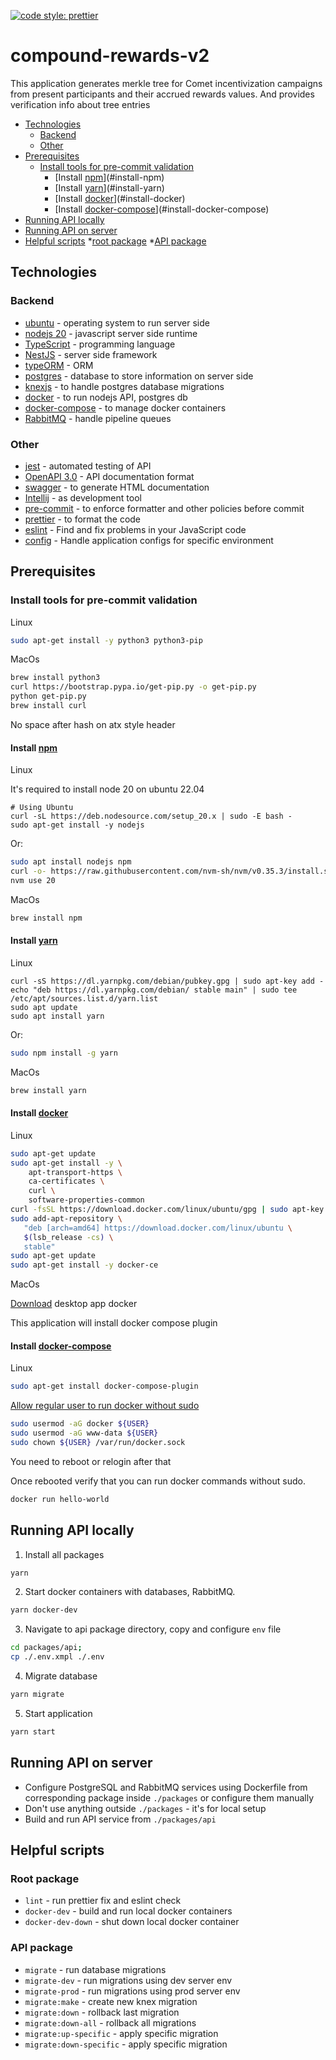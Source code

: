 [![code style: prettier](https://img.shields.io/badge/code_style-prettier-ff69b4.svg?style=flat-square)](https://github.com/prettier/prettier)

# compound-rewards-v2

<!-- prettier-ignore-start -->

This application generates merkle tree for Comet incentivization campaigns from present participants and their accrued
rewards values. And provides verification info about tree entries

<!-- toc -->

- [Technologies](#technologies)
    * [Backend](#backend)
    * [Other](#other)
- [Prerequisites](#prerequisites)
    * [Install tools for pre-commit validation](#install-tools-for-pre-commit-validation)
        + [Install [npm](https://github.com/nodesource/distributions/blob/master/README.md)](#install-npm)
        + [Install [yarn](https://classic.yarnpkg.com/lang/en/docs/install/#debian-stable)](#install-yarn)
        + [Install [docker](https://docs.docker.com/v17.09/engine/installation/linux/docker-ce/ubuntu/)](#install-docker)
        + [Install [docker-compose](https://docs.docker.com/compose/install/)](#install-docker-compose)
- [Running API locally](#running-api-locally)
- [Running API on server](#running-api-on-server)
- [Helpful scripts](#helpful-scripts)
  *[root package](#root-package)
  *[API package](#api-package)

<!-- tocstop -->

<!-- prettier-ignore-end -->

## Technologies

### Backend

- [ubuntu](https://releases.ubuntu.com/22.04/) - operating system to run server side
- [nodejs 20](https://nodejs.org/docs/latest-v20.x/api/index.html) - javascript server side runtime
- [TypeScript](https://www.typescriptlang.org/) - programming language
- [NestJS](https://nestjs.com/) - server side framework
- [typeORM](https://typeorm.io/) - ORM
- [postgres](https://www.postgresql.org/) - database to store information on server side
- [knexjs](http://knexjs.org/) - to handle postgres database migrations
- [docker](https://www.docker.com/) - to run nodejs API, postgres db
- [docker-compose](https://docs.docker.com/compose/) - to manage docker containers
- [RabbitMQ](https://www.rabbitmq.com/docs) - handle pipeline queues

### Other

- [jest](https://jestjs.io/) - automated testing of API
- [OpenAPI 3.0](https://swagger.io/specification/) - API documentation format
- [swagger](https://swagger.io/) - to generate HTML documentation
- [Intellij](https://www.jetbrains.com/idea/) - as development tool
- [pre-commit](https://pre-commit.com/) - to enforce formatter and other policies before commit
- [prettier](https://github.com/prettier/prettier) - to format the code
- [eslint](https://eslint.org/) - Find and fix problems in your JavaScript code
- [config](https://www.npmjs.com/package/config) - Handle application configs for specific environment

## Prerequisites

### Install tools for pre-commit validation

Linux

```bash
sudo apt-get install -y python3 python3-pip
```

MacOs

```bash
brew install python3
curl https://bootstrap.pypa.io/get-pip.py -o get-pip.py
python get-pip.py
brew install curl
```

No space after hash on atx style header

#### Install [npm](https://github.com/nodesource/distributions/blob/master/README.md)

Linux

It's required to install node 20 on ubuntu 22.04

```
# Using Ubuntu
curl -sL https://deb.nodesource.com/setup_20.x | sudo -E bash -
sudo apt-get install -y nodejs
```

Or:

```bash
sudo apt install nodejs npm
curl -o- https://raw.githubusercontent.com/nvm-sh/nvm/v0.35.3/install.sh | bash
nvm use 20
```

MacOs

```bash
brew install npm
```

#### Install [yarn](https://classic.yarnpkg.com/lang/en/docs/install/#debian-stable)

Linux

```
curl -sS https://dl.yarnpkg.com/debian/pubkey.gpg | sudo apt-key add -
echo "deb https://dl.yarnpkg.com/debian/ stable main" | sudo tee /etc/apt/sources.list.d/yarn.list
sudo apt update
sudo apt install yarn
```

Or:

```bash
sudo npm install -g yarn
```

MacOs

```bash
brew install yarn
```

#### Install [docker](https://docs.docker.com/v17.09/engine/installation/linux/docker-ce/ubuntu/)

Linux

```bash
sudo apt-get update
sudo apt-get install -y \
    apt-transport-https \
    ca-certificates \
    curl \
    software-properties-common
curl -fsSL https://download.docker.com/linux/ubuntu/gpg | sudo apt-key add -
sudo add-apt-repository \
   "deb [arch=amd64] https://download.docker.com/linux/ubuntu \
   $(lsb_release -cs) \
   stable"
sudo apt-get update
sudo apt-get install -y docker-ce
```

MacOs

[Download](https://docs.docker.com/docker-for-mac/install/) desktop app docker

This application will install docker compose plugin

#### Install [docker-compose](https://docs.docker.com/compose/install/linux/#install-the-plugin-manually)

Linux

```bash
sudo apt-get install docker-compose-plugin
```

[Allow regular user to run docker without sudo](https://docs.docker.com/install/linux/linux-postinstall/)

```bash
sudo usermod -aG docker ${USER}
sudo usermod -aG www-data ${USER}
sudo chown ${USER} /var/run/docker.sock
```

You need to reboot or relogin after that

Once rebooted verify that you can run docker commands without sudo.

```bash
docker run hello-world
```

## Running API locally

1.  Install all packages

```bash
yarn
```

2. Start docker containers with databases, RabbitMQ.

```bash
yarn docker-dev
```

3. Navigate to api package directory, copy and configure `env` file

```bash
cd packages/api;
cp ./.env.xmpl ./.env
```

4. Migrate database

```bash
yarn migrate
```

5. Start application
```bash
yarn start
```

## Running API on server

- Configure PostgreSQL and RabbitMQ services using Dockerfile from corresponding package inside `./packages`
  or configure them manually
- Don't use anything outside `./packages` - it's for local setup
- Build and run API service from `./packages/api`

## Helpful scripts

### Root package

- `lint` - run prettier fix and eslint check
- `docker-dev` - build and run local docker containers
- `docker-dev-down` - shut down local docker container

### API package

- `migrate` - run database migrations
- `migrate-dev` - run migrations using dev server env
- `migrate-prod` - run migrations using prod server env
- `migrate:make` - create new knex migration
- `migrate:down` - rollback last migration
- `migrate:down-all` - rollback all migrations
- `migrate:up-specific` - apply specific migration
- `migrate:down-specific` - apply specific migration



